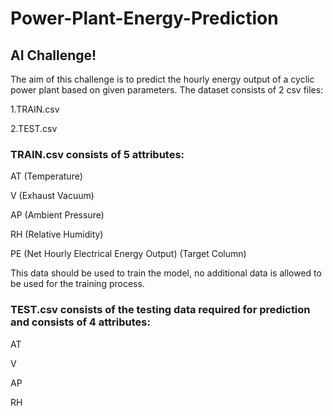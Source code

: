 # Power-Plant-Energy-Prediction

## AI Challenge!
The aim of this challenge is to predict the hourly energy output of a cyclic power plant based on given parameters. The dataset consists of 2 csv files:

1.TRAIN.csv

2.TEST.csv

### TRAIN.csv consists of 5 attributes:

AT (Temperature)

V (Exhaust Vacuum)

AP (Ambient Pressure)

RH (Relative Humidity)

PE (Net Hourly Electrical Energy Output) (Target Column)

This data should be used to train the model, no additional data is allowed to be used for the training process.

### TEST.csv consists of the testing data required for prediction and consists of 4 attributes:

AT

V

AP

RH
